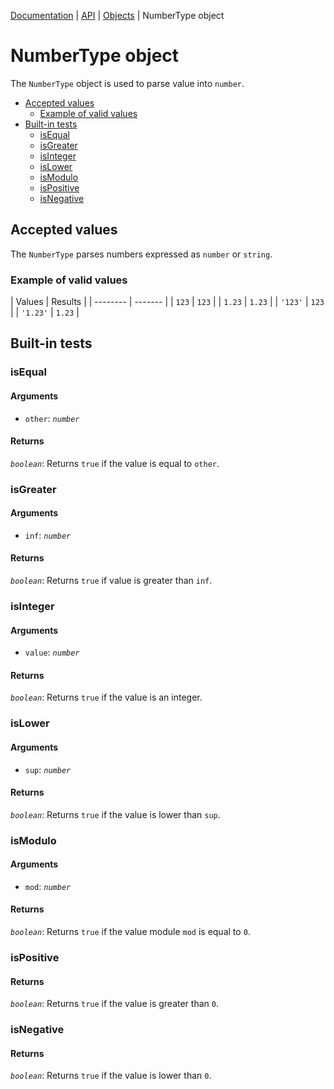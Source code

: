 [Documentation](../README.md) | [API](./README.md) | [Objects](./README.md#objects) | NumberType object

# NumberType object

The `NumberType` object is used to parse value into `number`.

- [Accepted values](#accepted-values)
  - [Example of valid values](#example-of-valid-values)
- [Built-in tests](#built-in-tests)
  - [isEqual](#isequal)
  - [isGreater](#isgreater)
  - [isInteger](#isinteger)
  - [isLower](#islower)
  - [isModulo](#ismodulo)
  - [isPositive](#ispositive)
  - [isNegative](#isnegative)

## Accepted values

The `NumberType` parses numbers expressed as `number` or `string`.

### Example of valid values

| Values | Results | | -------- | ------- | | `123` | `123` | | `1.23` | `1.23` | | `'123'` | `123` | | `'1.23'` | `1.23` |

## Built-in tests

### isEqual

#### Arguments

- `other`: _`number`_

#### Returns

_`boolean`_: Returns `true` if the value is equal to `other`.

### isGreater

#### Arguments

- `inf`: _`number`_

#### Returns

_`boolean`_: Returns `true` if value is greater than `inf`.

### isInteger

#### Arguments

- `value`: _`number`_

#### Returns

_`boolean`_: Returns `true` if the value is an integer.

### isLower

#### Arguments

- `sup`: _`number`_

#### Returns

_`boolean`_: Returns `true` if the value is lower than `sup`.

### isModulo

#### Arguments

- `mod`: _`number`_

#### Returns

_`boolean`_: Returns `true` if the value module `mod` is equal to `0`.

### isPositive

#### Returns

_`boolean`_: Returns `true` if the value is greater than `0`.

### isNegative

#### Returns

_`boolean`_: Returns `true` if the value is lower than `0`.
